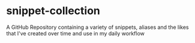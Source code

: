 # snippet-collection
A GitHub Repository containing a variety of snippets, aliases and the likes that I've created over time and use in my daily workflow
